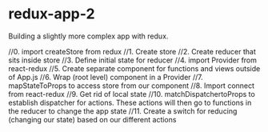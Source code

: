 # redux-app-2
Building a slightly more complex app with redux. 

//0. import createStore from redux
//1. Create store
//2. Create reducer that sits inside store
//3. Define initial state for reducer
//4. import Provider from react-redux
//5. Create separate component for functions and views outside of App.js
//6. Wrap (root level) component in a Provider
//7. mapStateToProps to access store from our component
//8. Import connect from react-redux
//9. Get rid of local state
//10. matchDispatchertoProps to establish dispatcher for actions. These actions will then go to functions in the reducer to change the app state
//11. Create a switch for reducing (changing our state) based on our different actions 
